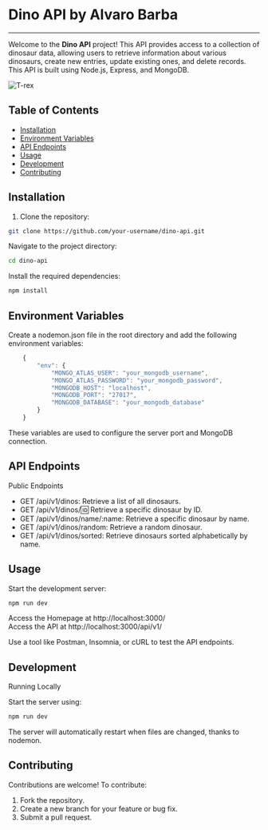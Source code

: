 # Dino API by Alvaro Barba
---

Welcome to the **Dino API** project! This API provides access to a collection of dinosaur data, allowing users to retrieve information about various dinosaurs, create new entries, update existing ones, and delete records. This API is built using Node.js, Express, and MongoDB.

![T-rex](https://files.oaiusercontent.com/file-I6alCj7HtvsJJQTo4sZa1xXO?se=2024-08-26T14%3A09%3A51Z&sp=r&sv=2024-08-04&sr=b&rscc=max-age%3D604800%2C%20immutable%2C%20private&rscd=attachment%3B%20filename%3Da7b8b46b-d23e-4cb6-9b48-b984b74ffa7a.webp&sig=l/IfzrtlgTfEVbeliGUkrRcFFYMHDkMUWcOGFsQVtnc%3D)

## Table of Contents

- [Installation](#installation)
- [Environment Variables](#environment-variables)
- [API Endpoints](#api-endpoints)
- [Usage](#usage)
- [Development](#development)
- [Contributing](#contributing)

## Installation

1. Clone the repository:
```bash
git clone https://github.com/your-username/dino-api.git
```

Navigate to the project directory:
```bash
cd dino-api
```

Install the required dependencies:
```bash
npm install
```

## Environment Variables

Create a nodemon.json file in the root directory and add the following environment variables:

```javascript
    {
        "env": {
            "MONGO_ATLAS_USER": "your_mongodb_username",
            "MONGO_ATLAS_PASSWORD": "your_mongodb_password",
            "MONGODB_HOST": "localhost",
            "MONGODB_PORT": "27017",
            "MONGODB_DATABASE": "your_mongodb_database"
        }
    }
```

These variables are used to configure the server port and MongoDB connection.

## API Endpoints

Public Endpoints

- GET /api/v1/dinos: Retrieve a list of all dinosaurs.
- GET /api/v1/dinos/:id: Retrieve a specific dinosaur by ID.
- GET /api/v1/dinos/name/:name: Retrieve a specific dinosaur by name.
- GET /api/v1/dinos/random: Retrieve a random dinosaur.
- GET /api/v1/dinos/sorted: Retrieve dinosaurs sorted alphabetically by name.

## Usage

Start the development server:
```bash
npm run dev
```
Access the Homepage at http://localhost:3000/  
Access the API at http://localhost:3000/api/v1/

Use a tool like Postman, Insomnia, or cURL to test the API endpoints.

## Development

Running Locally

Start the server using:
```bash
npm run dev
```

The server will automatically restart when files are changed, thanks to nodemon.

## Contributing

Contributions are welcome! To contribute:

1. Fork the repository.
2. Create a new branch for your feature or bug fix.
3. Submit a pull request.